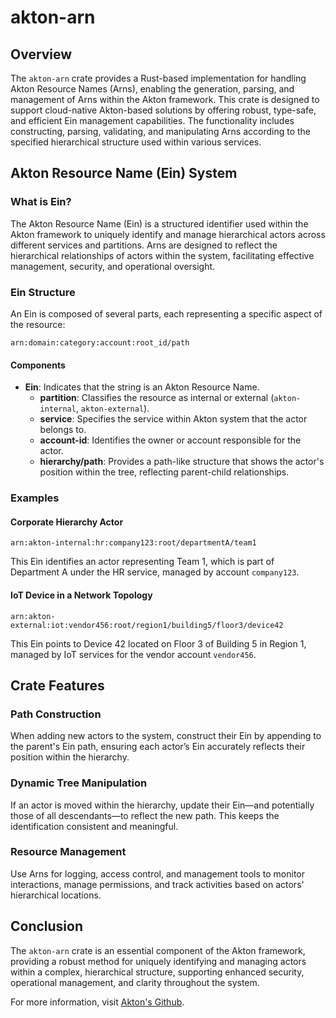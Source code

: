   # akton-arn
  
  ## Overview
  
  The `akton-arn` crate provides a Rust-based implementation for handling Akton Resource Names (Arns), enabling the generation, parsing, and management of Arns within the Akton framework. This crate is designed to support cloud-native Akton-based solutions by offering robust, type-safe, and efficient Ein management capabilities. The functionality includes constructing, parsing, validating, and manipulating Arns according to the specified hierarchical structure used within various services.
  
  ## Akton Resource Name (Ein) System
  
  ### What is Ein?
  
  The Akton Resource Name (Ein) is a structured identifier used within the Akton framework to uniquely identify and manage hierarchical actors across different services and partitions. Arns are designed to reflect the hierarchical relationships of actors within the system, facilitating effective management, security, and operational oversight.
  
  ### Ein Structure
  
  An Ein is composed of several parts, each representing a specific aspect of the resource:
  
  `arn:domain:category:account:root_id/path`
  
  #### Components
  
  - **Ein**: Indicates that the string is an Akton Resource Name.
      - **partition**: Classifies the resource as internal or external (`akton-internal`, `akton-external`).
      - **service**: Specifies the service within Akton system that the actor belongs to.
      - **account-id**: Identifies the owner or account responsible for the actor.
      - **hierarchy/path**: Provides a path-like structure that shows the actor's position within the tree, reflecting parent-child relationships.
  
  ### Examples
  
  #### Corporate Hierarchy Actor
  
  `arn:akton-internal:hr:company123:root/departmentA/team1`
  
  This Ein identifies an actor representing Team 1, which is part of Department A under the HR service, managed by account `company123`.
  
  #### IoT Device in a Network Topology
  
  `arn:akton-external:iot:vendor456:root/region1/building5/floor3/device42`
  
  This Ein points to Device 42 located on Floor 3 of Building 5 in Region 1, managed by IoT services for the vendor account `vendor456`.
  
  ## Crate Features
  
  ### Path Construction
  
  When adding new actors to the system, construct their Ein by appending to the parent's Ein path, ensuring each actor’s Ein accurately reflects their position within the hierarchy.
  
  ### Dynamic Tree Manipulation
  
  If an actor is moved within the hierarchy, update their Ein—and potentially those of all descendants—to reflect the new path. This keeps the identification consistent and meaningful.
  
  ### Resource Management
  
  Use Arns for logging, access control, and management tools to monitor interactions, manage permissions, and track activities based on actors' hierarchical locations.
  
  ## Conclusion
  
  The `akton-arn` crate is an essential component of the Akton framework, providing a robust method for uniquely identifying and managing actors within a complex, hierarchical structure, supporting enhanced security, operational management, and clarity throughout the system.
  
  For more information, visit [Akton's Github](https://github.com/GovCraft/akton-framework).